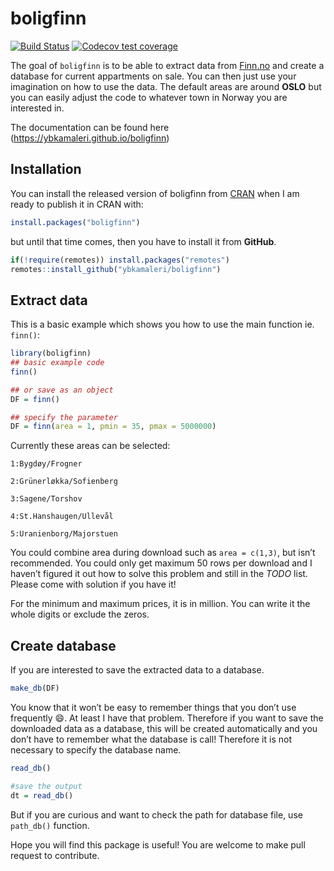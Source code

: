 
<!-- README.md is generated from README.Rmd. Please edit that file -->

# boligfinn

<!-- badges: start -->

[![Build
Status](https://travis-ci.org/ybkamaleri/boligfinn.svg?branch=master)](https://travis-ci.org/ybkamaleri/boligfinn)
[![Codecov test
coverage](https://codecov.io/gh/ybkamaleri/boligfinn/branch/master/graph/badge.svg)](https://codecov.io/gh/ybkamaleri/boligfinn?branch=master)
<!-- badges: end -->

The goal of `boligfinn` is to be able to extract data from
[Finn.no](https://www.finn.no/) and create a database for current
appartments on sale. You can then just use your imagination on how to
use the data. The default areas are around **OSLO** but you can easily
adjust the code to whatever town in Norway you are interested in.

The documentation can be found here
(<https://ybkamaleri.github.io/boligfinn>)

## Installation

You can install the released version of boligfinn from
[CRAN](https://CRAN.R-project.org) when I am ready to publish it in CRAN
with:

``` r
install.packages("boligfinn")
```

but until that time comes, then you have to install it from **GitHub**.

``` r
if(!require(remotes)) install.packages("remotes")
remotes::install_github("ybkamaleri/boligfinn")
```

## Extract data

This is a basic example which shows you how to use the main function ie.
`finn()`:

``` r
library(boligfinn)
## basic example code
finn()

## or save as an object
DF = finn()

## specify the parameter
DF = finn(area = 1, pmin = 35, pmax = 5000000)
```

Currently these areas can be selected:

    1:Bygdøy/Frogner
    
    2:Grünerløkka/Sofienberg
    
    3:Sagene/Torshov
    
    4:St.Hanshaugen/Ullevål
    
    5:Uranienborg/Majorstuen

You could combine area during download such as `area = c(1,3)`, but
isn’t recommended. You could only get maximum 50 rows per download and
I haven’t figured it out how to solve this problem and still in the
*TODO* list. Please come with solution if you have it\!

For the minimum and maximum prices, it is in million. You can write it
the whole digits or exclude the zeros.

## Create database

If you are interested to save the extracted data to a database.

``` r
make_db(DF)
```

You know that it won’t be easy to remember things that you don’t use
frequently :smile:. At least I have that problem. Therefore if you want
to save the downloaded data as a database, this will be created
automatically and you don’t have to remember what the database is call\!
Therefore it is not necessary to specify the database name.

``` r
read_db()

#save the output
dt = read_db()
```

But if you are curious and want to check the path for database file, use
`path_db()` function.

Hope you will find this package is useful\! You are welcome to make pull
request to contribute.

